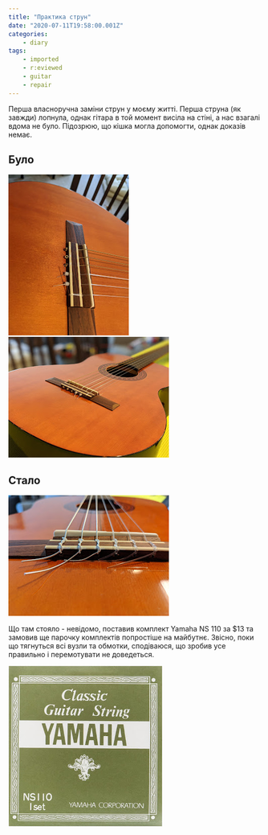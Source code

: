 ```yaml
---
title: "Практика струн"
date: "2020-07-11T19:58:00.001Z"
categories:
    - diary
tags:
    - imported
    - r:eviewed
    - guitar
    - repair
---
```


Перша власноручна заміни струн у моєму житті. Перша струна (як завжди) лопнула, однак гітара в той момент висіла на стіні, а нас взагалі вдома не було. Підозрюю, що кішка могла допомогти, однак доказів немає.  
<!--more-->
## Було

[![](thumb_00.jpg)](img00.jpg)
![alt text](image.png)

## Стало

[![](thumb_01.jpg)](img01.jpg)  

Що там стояло - невідомо, поставив комплект Yamaha NS 110 за $13 та замовив ще парочку комплектів попростіше на майбутнє. Звісно, поки що тягнуться всі вузли та обмотки, сподіваюся, що зробив усе правильно і перемотувати не доведеться.

[![](thumb_02.jpg)](img02.jpg)
